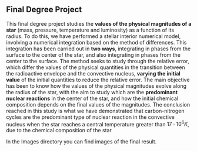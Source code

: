 ## Final Degree Project
This final degree project studies the __values of the physical magnitudes of a star__ (mass, pressure, temperature and luminosity) as a function of its radius. To do this, we have performed a stellar interior numerical model, involving a numerical integration based on the method of differences. This integration has been carried out in __two ways__, integrating in phases from the surface to the center of the star, and also integrating in phases from the center to the surface. The method seeks to study through the relative error, which differ the values of the physical quantities in the transition between the radioactive envelope and the convective nucleus, __varying the initial value__ of the initial quantities to reduce the relative error. The main objective has been to know how the values of the physical magnitudes evolve along the radius of the star, with the aim to study which are the __predominant nuclear reactions__ in the center of the star, and how the initial chemical composition depends on the final values of the magnitudes. The conclusion reached in this study is what we have demonstrated that carbon-nitrogen cycles are the predominant type of nuclear reaction in the convective nucleus when the star reaches a central temperature greater than $17\cdot10^6K$, due to the chemical composition of the star

In the Images directory you can find images of the final result.
